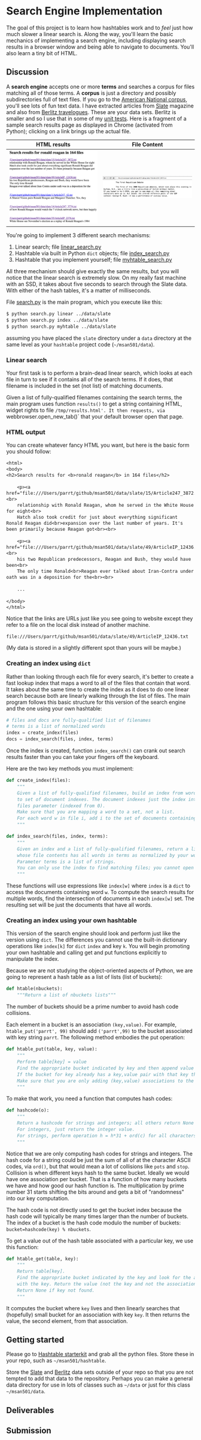 # Search Engine Implementation

The goal of this project is to learn how hashtables work and to *feel* just how much slower a linear search is. Along the way, you'll learn the basic mechanics of implementing a search engine, including displaying search results in a browser window and being able to navigate to documents. You'll also learn a tiny bit of HTML.

## Discussion

A **search engine** accepts one or more **terms** and searches a corpus for files matching all of those terms.  A **corpus** is just a directory and possibly subdirectories full of text files. If you go to the [American National corpus](http://www.anc.org/data/oanc/contents/), you'll see lots of fun text data. I have extracted articles from [Slate](https://github.com/parrt/msan501/blob/master/data/slate.7z) magazine and also from [Berlitz travelogues](https://github.com/parrt/msan501/blob/master/data/berlitz1.7z).  These are your data sets.  Berlitz is smaller and so I use that in some of my [unit tests](https://github.com/parrt/msan501-starterkit/blob/master/hashtable/test_search.py).  Here is a fragment of a sample search results page as displayed in Chrome (activated from Python); clicking on a link brings up the actual file.

| HTML results        | File Content |
| ---------- | -----
| <img src="figures/search-page.png" width=300> |<img src="figures/search-file-page.png" width=300>|

You're going to implement 3 different search mechanisms:

1. Linear search; file [linear_search.py](https://github.com/parrt/msan501-starterkit/blob/master/hashtable/linear_search.py)
2. Hashtable via built in Python `dict` objects; file [index_search.py](https://github.com/parrt/msan501-starterkit/blob/master/hashtable/index_search.py)
3. Hashtable that you implement yourself; file [myhtable_search.py](https://github.com/parrt/msan501-starterkit/blob/master/hashtable/myhtable_search.py)

All three mechanism should give exactly the same results, but you will notice that the linear search is extremely slow. On my really fast machine with an SSD, it takes about five seconds to search through the Slate data. With either of the hash tables, it's a matter of milliseconds.

File [search.py](https://github.com/parrt/msan501-starterkit/blob/master/hashtable/search.py) is the main program, which you execute like this:

```bash
$ python search.py linear ../data/slate
$ python search.py index ../data/slate
$ python search.py myhtable ../data/slate
```

assuming you have placed the `slate` directory under a `data` directory at the same level as your `hashtable` project code (`~/msan501/data`).

### Linear search

Your first task is to perform a brain-dead linear search, which looks at each file in turn to see if it contains all of the search terms. If it does, that filename is included in the set (not list) of matching documents.

Given a list of fully-qualified filenames containing the search terms, the main program uses function `results()` to get a string containing HTML, widget rights to file `/tmp/results.html'. It then requests, via `webbrowser.open_new_tab()` that your default browser open that page.

### HTML output

You can create whatever fancy HTML you want, but here is the basic form you should follow:

```
<html>
<body>
<h2>Search results for <b>ronald reagan</b> in 164 files</h2>
    
    <p><a href="file:///Users/parrt/github/msan501/data/slate/15/Article247_3872.txt">/Users/parrt/github/msan501/data/slate/15/Article247_3872.txt</a><br>
    relationship with Ronald Reagan, whom he served in the White House for eight<br>
    Hatch also took credit for just about everything significant Ronald Reagan did<br>expansion over the last number of years. It's been primarily because Reagan got<br><br>
    
    <p><a href="file:///Users/parrt/github/msan501/data/slate/49/ArticleIP_12436.txt">/Users/parrt/github/msan501/data/slate/49/ArticleIP_12436.txt</a><br>
    his two Republican predecessors, Reagan and Bush, they would have been<br>
    The only time Ronald<br>Reagan ever talked about Iran-Contra under oath was in a deposition for the<br><br>
    
    ...
    
</body>
</html>
```      

Notice that the links are URLs just like you see going to website except they refer to a file on the local disk instead of another machine.
 
```
file:///Users/parrt/github/msan501/data/slate/49/ArticleIP_12436.txt
```

(My data is stored in a slightly different spot than yours will be maybe.)

### Creating an index using `dict`

Rather than looking through each file for every search, it's better to create a fast lookup index that maps a word to all of the files that contain that word. It takes about the same time to create the index as it does to do one linear search because both are linearly walking through the list of files. The main program follows this basic structure for this version of the search engine and the one using your own hashtable:

```python
# files and docs are fully-qualified list of filenames
# terms is a list of normalized words
index = create_index(files)
docs = index_search(files, index, terms)
```

Once the index is created, function `index_search()` can crank out search results faster than you can take your fingers off the keyboard.

Here are the two key methods you must implement:
 
```python
def create_index(files):
    """
    Given a list of fully-qualified filenames, build an index from word
    to set of document indexes. The document indexes just the index into the
    files parameter (indexed from 0).
    Make sure that you are mapping a word to a set, not a list.
    For each word w in file i, add i to the set of documents containing w
    """
```

```python
def index_search(files, index, terms):
    """
    Given an index and a list of fully-qualified filenames, return a list of them
    whose file contents has all words in terms as normalized by your words() function.
    Parameter terms is a list of strings.
    You can only use the index to find matching files; you cannot open the files and look inside.
    """
```

These functions will use expressions like `index[w]` where `index` is a `dict` to access the documents containing word `w`. To compute the search results for multiple words, find the intersection of documents in each `index[w]` set. The resulting set will be just the documents that have all words.

### Creating an index using your own hashtable

This version of the search engine should look and perform just like the version using `dict`. The differences you cannot use the built-in dictionary operations like `index[k]` for `dict` `index` and key `k`. You will begin promoting your own hashtable and calling get and put functions explicitly to manipulate the index.

Because we are not studying the object-oriented aspects of Python, we are going to represent a hash table as a list of lists (list of buckets):
 
```python
def htable(nbuckets):
    """Return a list of nbuckets lists"""
```

The number of buckets should be a prime number to avoid hash code collisions.

Each element in a bucket is an association `(key,value)`. For example, `htable_put('parrt', 99)` should add `('parrt',99)` to the bucket associated with key string `parrt`. The following method embodies the put operation:

```python
def htable_put(table, key, value):
    """
    Perform table[key] = value
    Find the appropriate bucket indicated by key and then append value to the bucket.
    If the bucket for key already has a key,value pair with that key then replace it.
    Make sure that you are only adding (key,value) associations to the buckets.
    """
```

To make that work, you need a function that computes hash codes:

```python
def hashcode(o):
    """
    Return a hashcode for strings and integers; all others return None
    For integers, just return the integer value.
    For strings, perform operation h = h*31 + ord(c) for all characters in the string
    """
```

Notice that we are only computing hash codes for strings and integers. The hash code for a string could be just the sum of all of at the character ASCII codes, via `ord()`, but that would mean a lot of collisions like `pots` and `stop`.  Collision is when different keys hash to the same bucket. Ideally we would have one association per bucket. That is a function of how many buckets we have and how good our hash function is. The multiplication by prime number 31 starts shifting the bits around and gets a bit of "randomness" into our key computation.

The hash code is not directly used to get the bucket index because the hash code will typically be many times larger than the number of buckets.  The index of a bucket is the hash code modulo the number of buckets: `bucket=hashcode(key) % nbuckets`.

To get a value out of the hash table associated with a particular key, we use this function:

```python
def htable_get(table, key):
    """
    Return table[key].
    Find the appropriate bucket indicated by the key and look for the association
    with the key. Return the value (not the key and not the association!)
    Return None if key not found.
    """
```

It computes the bucket where `key` lives and then linearly searches that (hopefully) small bucket for an association with key `key`. It then returns the value, the second element, from that association.

## Getting started

Please go to [Hashtable starterkit](https://github.com/parrt/msan501-starterkit/tree/master/hashtable) and grab all the python files.  Store these in your repo, such as `~/msan501/hashtable`.

Store the [Slate](https://github.com/parrt/msan501/blob/master/data/slate.7z) and [Berlitz](https://github.com/parrt/msan501/blob/master/data/berlitz1.7z) data sets outside of your repo so that you are not tempted to add that data to the repository. Perhaps you can make a general data directory for use in lots of classes such as `~/data` or just for this class `~/msan501/data`.

## Deliverables

## Submission
